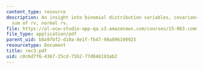 ```yaml
---
content_type: resource
description: An insight into binomial distribution variables, covariance and correlation,
  sum of rv, normal rv.
file: https://ol-ocw-studio-app-qa.s3.amazonaws.com/courses/15-063-communicating-with-data-summer-2003/c0c6d7f6436725cd75b277d046193ab2_rec3.pdf
file_type: application/pdf
parent_uid: b8a97bf2-d10a-8e1f-fb47-98a896190925
resourcetype: Document
title: rec3.pdf
uid: c0c6d7f6-4367-25cd-75b2-77d046193ab2
---
```

